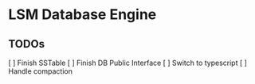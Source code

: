 # LSM Database Engine


## TODOs
[ ] Finish SSTable
[ ] Finish DB Public Interface
[ ] Switch to typescript
[ ] Handle compaction
